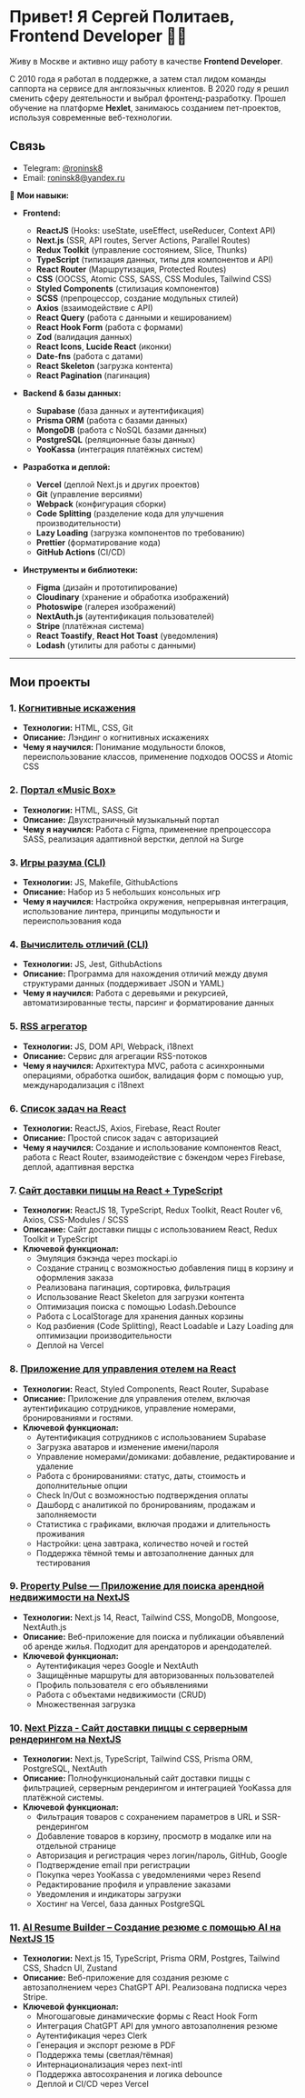 # Привет! Я Сергей Политаев, Frontend Developer 👨‍💻

Живу в Москве и активно ищу работу в качестве **Frontend Developer**.

С 2010 года я работал в поддержке, а затем стал лидом команды саппорта на сервисе для англоязычных клиентов. В 2020 году я решил сменить сферу деятельности и выбрал фронтенд-разработку. 
Прошел обучение на платформе **Hexlet**, занимаюсь созданием пет-проектов, используя современные веб-технологии.

## Связь

- Telegram: [@roninsk8](https://t.me/roninsk8)
- Email: [roninsk8@yandex.ru](mailto:roninsk8@yandex.ru)

🚀 **Мои навыки:**

- **Frontend:**
  - **ReactJS** (Hooks: useState, useEffect, useReducer, Context API)
  - **Next.js** (SSR, API routes, Server Actions, Parallel Routes)
  - **Redux Toolkit** (управление состоянием, Slice, Thunks)
  - **TypeScript** (типизация данных, типы для компонентов и API)
  - **React Router** (Маршрутизация, Protected Routes)
  - **CSS** (OOCSS, Atomic CSS, SASS, CSS Modules, Tailwind CSS)
  - **Styled Components** (стилизация компонентов)
  - **SCSS** (препроцессор, создание модульных стилей)
  - **Axios** (взаимодействие с API)
  - **React Query** (работа с данными и кешированием)
  - **React Hook Form** (работа с формами)
  - **Zod** (валидация данных)
  - **React Icons**, **Lucide React** (иконки)
  - **Date-fns** (работа с датами)
  - **React Skeleton** (загрузка контента)
  - **React Pagination** (пагинация)

- **Backend & базы данных:**
  - **Supabase** (база данных и аутентификация)
  - **Prisma ORM** (работа с базами данных)
  - **MongoDB** (работа с NoSQL базами данных)
  - **PostgreSQL** (реляционные базы данных)
  - **YooKassa** (интеграция платёжных систем)

- **Разработка и деплой:**
  - **Vercel** (деплой Next.js и других проектов)
  - **Git** (управление версиями)
  - **Webpack** (конфигурация сборки)
  - **Code Splitting** (разделение кода для улучшения производительности)
  - **Lazy Loading** (загрузка компонентов по требованию)
  - **Prettier** (форматирование кода)
  - **GitHub Actions** (CI/CD)

- **Инструменты и библиотеки:**
  - **Figma** (дизайн и прототипирование)
  - **Cloudinary** (хранение и обработка изображений)
  - **Photoswipe** (галерея изображений)
  - **NextAuth.js** (аутентификация пользователей)
  - **Stripe** (платёжная система)
  - **React Toastify**, **React Hot Toast** (уведомления)
  - **Lodash** (утилиты для работы с данными)

---

## Мои проекты

### 1. [Когнитивные искажения](https://github.com/RoninSK8/layout-designer-project-lvl1)
- **Технологии:** HTML, CSS, Git
- **Описание:** Лэндинг о когнитивных искажениях
- **Чему я научился:** Понимание модульности блоков, переиспользование классов, применение подходов OOCSS и Atomic CSS

### 2. [Портал «Music Box»](https://github.com/RoninSK8/layout-designer-project-lvl2)
- **Технологии:** HTML, SASS, Git
- **Описание:** Двухстраничный музыкальный портал
- **Чему я научился:** Работа с Figma, применение препроцессора SASS, реализация адаптивной верстки, деплой на Surge

### 3. [Игры разума (CLI)](https://github.com/RoninSK8/frontend-project-lvl1)
- **Технологии:** JS, Makefile, GithubActions
- **Описание:** Набор из 5 небольших консольных игр
- **Чему я научился:** Настройка окружения, непрерывная интеграция, использование линтера, принципы модульности и переиспользования кода

### 4. [Вычислитель отличий (CLI)](https://github.com/RoninSK8/frontend-project-lvl2)
- **Технологии:** JS, Jest, GithubActions
- **Описание:** Программа для нахождения отличий между двумя структурами данных (поддерживает JSON и YAML)
- **Чему я научился:** Работа с деревьями и рекурсией, автоматизированные тесты, парсинг и форматирование данных

### 5. [RSS агрегатор](https://github.com/RoninSK8/frontend-project-lvl3)
- **Технологии:** JS, DOM API, Webpack, i18next
- **Описание:** Сервис для агрегации RSS-потоков
- **Чему я научился:** Архитектура MVC, работа с асинхронными операциями, обработка ошибок, валидация форм с помощью yup, международализация с i18next

### 6. [Список задач на React](https://github.com/RoninSK8/todo-react-training)
- **Технологии:** ReactJS, Axios, Firebase, React Router
- **Описание:** Простой список задач с авторизацией
- **Чему я научился:** Создание и использование компонентов React, работа с React Router, взаимодействие с бэкендом через Firebase, деплой, адаптивная верстка

### 7. [Cайт доставки пиццы на React + TypeScript](https://github.com/RoninSK8/pizza-react-redux-training)
- **Технологии:** ReactJS 18, TypeScript, Redux Toolkit, React Router v6, Axios, CSS-Modules / SCSS
- **Описание:** Сайт доставки пиццы с использованием React, Redux Toolkit и TypeScript
- **Ключевой функционал:**
  - Эмуляция бэкэнда через mockapi.io
  - Создание страниц с возможностью добавления пицц в корзину и оформления заказа
  - Реализована пагинация, сортировка, фильтрация
  - Использование React Skeleton для загрузки контента
  - Оптимизация поиска с помощью Lodash.Debounce
  - Работа с LocalStorage для хранения данных корзины
  - Код разбиения (Code Splitting), React Loadable и Lazy Loading для оптимизации производительности
  - Деплой на Vercel
 
### 8. [Приложение для управления отелем на React](https://github.com/RoninSK8/the-wild-oasis)
- **Технологии:** React, Styled Components, React Router, Supabase
- **Описание:** Приложение для управления отелем, включая аутентификацию сотрудников, управление номерами, бронированиями и гостями.
- **Ключевой функционал:**
  - Аутентификация сотрудников с использованием Supabase
  - Загрузка аватаров и изменение имени/пароля
  - Управление номерами/домиками: добавление, редактирование и удаление
  - Работа с бронированиями: статус, даты, стоимость и дополнительные опции
  - Check In/Out с возможностью подтверждения оплаты
  - Дашборд с аналитикой по бронированиям, продажам и заполняемости
  - Статистика с графиками, включая продажи и длительность проживания
  - Настройки: цена завтрака, количество ночей и гостей
  - Поддержка тёмной темы и автозаполнение данных для тестирования
 
### 9. [Property Pulse — Приложение для поиска арендной недвижимости на NextJS](https://github.com/RoninSK8/next-property-2024)
- **Технологии:** Next.js 14, React, Tailwind CSS, MongoDB, Mongoose, NextAuth.js
- **Описание:** Веб-приложение для поиска и публикации объявлений об аренде жилья. Подходит для арендаторов и арендодателей.
- **Ключевой функционал:**
  - Аутентификация через Google и NextAuth
  - Защищённые маршруты для авторизованных пользователей
  - Профиль пользователя с его объявлениями
  - Работа с объектами недвижимости (CRUD)
  - Множественная загрузка

### 10. [Next Pizza - Сайт доставки пиццы с серверным рендерингом на NextJS](https://github.com/RoninSK8/next-pizza)
- **Технологии:** Next.js, TypeScript, Tailwind CSS, Prisma ORM, PostgreSQL, NextAuth
- **Описание:** Полнофункциональный сайт доставки пиццы с фильтрацией, серверным рендерингом и интеграцией YooKassa для платёжной системы.
- **Ключевой функционал:**
  - Фильтрация товаров с сохранением параметров в URL и SSR-рендерингом
  - Добавление товаров в корзину, просмотр в модалке или на отдельной странице
  - Авторизация и регистрация через логин/пароль, GitHub, Google
  - Подтверждение email при регистрации
  - Покупка через YooKassa с уведомлениями через Resend
  - Редактирование профиля и управление заказами
  - Уведомления и индикаторы загрузки
  - Хостинг на Vercel, база данных PostgreSQL
 
### 11. [AI Resume Builder – Создание резюме с помощью AI на NextJS 15](https://github.com/RoninSK8/next-ai-resume-builder-2024)
- **Технологии:** Next.js 15, TypeScript, Prisma ORM, Postgres, Tailwind CSS, Shadcn UI, Zustand
- **Описание:** Веб-приложение для создания резюме с автозаполнением через ChatGPT API. Реализована подписка через Stripe.
- **Ключевой функционал:**
  - Многошаговые динамические формы с React Hook Form
  - Интеграция ChatGPT API для умного автозаполнения резюме
  - Аутентификация через Clerk
  - Генерация и экспорт резюме в PDF
  - Поддержка темы (светлая/тёмная)
  - Интернационализация через next-intl
  - Поддержка автосохранения и логика debounce
  - Деплой и CI/CD через Vercel
